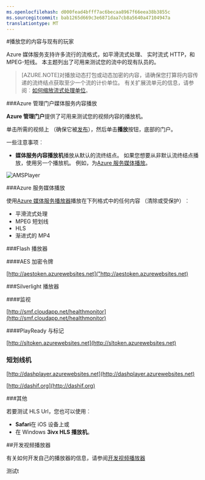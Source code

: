 ```yaml
---
ms.openlocfilehash: d000fead4bfff7ac6becaa8967f66eea38b3855c
ms.sourcegitcommit: bab1265d669c3e6871daa7cb8a5640a47104947a
translationtype: MT
---
```

<properties 
    pageTitle="播放您的内容" 
    description="本主题列出了现有的播放器，您可以使用播放您的内容。" 
    services="media-services" 
    documentationCenter="" 
    authors="Juliako" 
    manager="dwrede" 
    editor=""/>

<tags 
    ms.service="media-services" 
    ms.workload="media" 
    ms.tgt_pltfrm="na" 
    ms.devlang="na" 
    ms.topic="article" 
    ms.date="08/11/2015" 
    ms.author="juliako"/>


#播放您的内容与现有的玩家

Azure 媒体服务支持许多流行的流格式，如平滑流式处理、 实时流式 HTTP，和 MPEG-短线。 本主题列出了可用来测试您的流中的现有队员的。  

>[AZURE.NOTE]对播放动态打包或动态加密的内容，请确保您打算将内容传递的流终结点获取至少一个流的计价单位。 有关扩展流单元的信息，请参阅︰[如何缩放流式处理单位](media-services-manage-origins.md#scale_streaming_endpoints)。

###Azure 管理门户媒体服务内容播放

**Azure 管理门户**提供了可用来测试您的视频内容的播放机。

单击所需的视频上 （确保它被[发布](media-services-manage-content.md#publish)），然后单击**播放**按钮，底部的门户。 
 
一些注意事项︰

- **媒体服务内容播放机**播放从默认的流终结点。 如果您想要从非默认流终结点播放，使用另一个播放机。 例如，为[Azure 服务媒体播放](http://amsplayer.azurewebsites.net/azuremediaplayer.html)。
 

![AMSPlayer][AMSPlayer]

###Azure 服务媒体播放

使用[Azure 媒体服务播放器](http://amsplayer.azurewebsites.net/azuremediaplayer.html)播放在下列格式中的任何内容 （清除或受保护）︰

- 平滑流式处理
- MPEG 短划线
- HLS
- 渐进式的 MP4


###Flash 播放器

####AES 加密令牌 

[http://aestoken.azurewebsites.net]("http://aestoken.azurewebsites.net)

###Silverlight 播放器

####监视

[http://smf.cloudapp.net/healthmonitor](http://smf.cloudapp.net/healthmonitor)

####PlayReady 与标记

[http://sltoken.azurewebsites.net](http://sltoken.azurewebsites.net)

### 短划线机

[http://dashplayer.azurewebsites.net](http://dashplayer.azurewebsites.net)

[http://dashif.org](http://dashif.org)

###其他

若要测试 HLS Url，您也可以使用︰

- **Safari**在 iOS 设备上或
- 在 Windows **3ivx HLS 播放机**。

##开发视频播放器

有关如何开发自己的播放器的信息，请参阅[开发视频播放器](media-services-develop-video-players.md)
 
[AMSPlayer]: ./media/media-services-playback-content-with-existing-players/media-services-portal-player.png 
测试t
